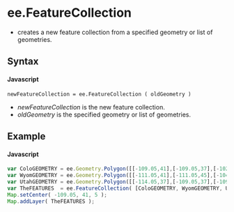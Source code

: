 # ee.FeatureCollection
- creates a new feature collection from a specified geometry or list of geometries.

## Syntax

#### Javascript
```
newFeatureCollection = ee.FeatureCollection ( oldGeometry )
```
- *newFeatureCollection* is the new feature collection.
- *oldGeometry* is the specified geometry or list of geometries.

## Example

#### Javascript
```javascript
var ColoGEOMETRY = ee.Geometry.Polygon([[-109.05,41],[-109.05,37],[-102.05,37],[-102.05,41] ] );
var WyomGEOMETRY = ee.Geometry.Polygon([[-111.05,41],[-111.05,45],[-104.10,45],[-104.10,41] ] );
var UtahGEOMETRY = ee.Geometry.Polygon([[-114.05,37],[-109.05,37],[-109.05,41],[-111.05,41],[-111.05,42],[-114.05,42] ] );
var TheFEATURES  = ee.FeatureCollection( [ColoGEOMETRY, WyomGEOMETRY, UtahGEOMETRY] );
Map.setCenter( -109.05, 41, 5 );
Map.addLayer( TheFEATURES );
```
